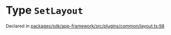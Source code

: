 # Type `SetLayout`
<sub>Declared in [packages/sdk/app-framework/src/plugins/common/layout.ts:98](https://github.com/dxos/dxos/blob/d7adf231c/packages/sdk/app-framework/src/plugins/common/layout.ts#L98)</sub>







